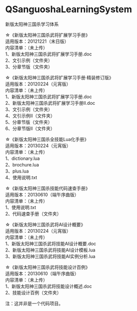 QSanguoshaLearningSystem
========================

新版太阳神三国杀学习体系

☆《新版太阳神三国杀武将扩展学习手册》<br>
适用版本：20121221（末日版）<br>
内容清单：（未上传）<br>
	1、新版太阳神三国杀武将扩展学习手册.doc</div><br>
	2、文引示例（文件夹）<br>
	3、分章节版（文件夹）<br>

☆《新版太阳神三国杀武将扩展学习手册·精装修订版》<br>
适用版本：20120224（元宵版）<br>
内容清单：（未上传）<br>
	1、新版太阳神三国杀武将扩展学习手册.doc<br>
	2、新版太阳神三国杀武将扩展学习手册II.doc<br>
	3、文引示例（文件夹）<br>
	4、文引示例II（文件夹）<br>
	5、分章节版（文件夹）<br>
	6、分章节版II（文件夹）<br>

☆《新版太阳神三国杀全技能Lua化手册》<br>
适用版本：20130224（元宵版）<br>
内容清单：（未上传）<br>
	1、dictionary.lua<br>
	2、brochure.lua<br>
	3、plus.lua<br>
	4、使用说明.txt<br>

☆《新版太阳神三国杀技能代码速查手册》<br>
适用版本：20130610（端午序曲版）<br>
内容清单：（未上传）<br>
	1、使用说明.txt<br>
	2、代码速查手册（文件夹）<br>

☆《新版太阳神三国杀武将AI设计概要》<br>
适用版本：20130224（元宵版）<br>
内容清单：（未上传）<br>
	1、新版太阳神三国杀武将技能AI设计概要.doc<br>
	2、新版太阳神三国杀武将技能AI设计模板.lua<br>
	3、新版太阳神三国杀武将技能AI实例分析.lua<br>

☆《新版太阳神三国杀武将技能设计百例》<br>
适用版本：20130610（端午序曲版）<br>
内容清单：（未上传）<br>
	1、新版太阳神三国杀武将技能设计概述.doc<br>
	2、技能设计百例（文件夹）<br>

注：这并非是一个代码项目。
